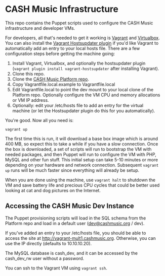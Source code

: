 # CASH Music Infrastructure

This repo contains the Puppet scripts used to configure the CASH Music infrastructure and developer VMs.

For developers, all that's needed to get it working is [Vagrant](http://www.vagrantup.com/) and [Virtualbox](https://www.virtualbox.org/). You can also install the [Vagrant Hostsupdater plugin](https://github.com/cogitatio/vagrant-hostsupdater) if you'd like Vagrant to automatically add an entry to your local hosts file. There are a few configuration steps before getting the machine going:

1. Install Vagrant, Virtualbox, and optionally the hostsupdater plugin (```vagrant plugin install vagrant-hostsupdater``` after installing Vagrant).
2. Clone this repo.
3. Clone the [CASH Music Platform repo](https://github.com/cashmusic/platform).
4. Copy Vagrantfile.local.example to Vagrantfile.local
5. Edit Vagrantfile.local to point the dev mount to your local clone of the Platform repo. Optionally configure the VM CPU and memory allocations or VM IP address.
6. Optionally: edit your /etc/hosts file to add an entry for the virtual machine (or let the Hostsupdater plugin do this for you automatically).
  
You're good. Now all you need is:
  
```
vagrant up
```

The first time this is run, it will download a base box image which is around 400 MB, so expect this to take a while if you have a slow connection. Once the box is downloaded, a set of scripts will run to bootstrap the VM with needed packages, and then Puppet will run to configure the VM with PHP, MySQL and other fun stuff. This initial setup can take 5-10 minutes or more depending on your hardware and network connection. Subsequent ```vagrant up``` runs will be much faster since everything will already be setup.

When you are done using the machine, use ```vagrant halt``` to shutdown the VM and save battery life and precious CPU cycles that could be better used looking at cat and dog pictures on the Internet.

## Accessing the CASH Music Dev Instance
The Puppet provisioning scripts will load in the SQL schema from the Platform repo and load in a default user (dev@cashmusic.org / dev).

If you've added an entry to your /etc/hosts file, you should be able to access the site at http://vagrant-mult1.cashmusic.org.  Otherwise, you can use the IP directly (defaults to 10.10.10.20).

The MySQL database is cash_dev, and it can be accessed by the cash_dev_rw user without a password.

You can ssh to the Vagrant VM using ```vagrant ssh```.
